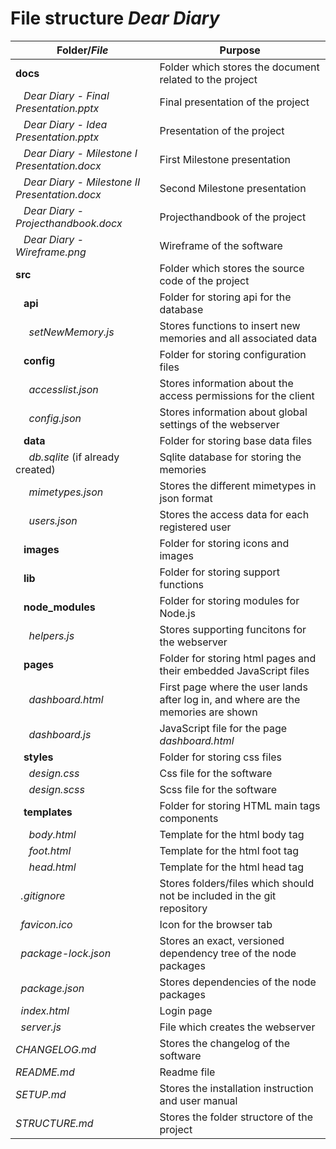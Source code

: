 # File structure ***Dear Diary***

Folder/*File*                                             | Purpose
-----------                                               | --------
**docs**                                                  | Folder which stores the document related to the project
&nbsp;&nbsp; *Dear Diary - Final Presentation.pptx*       | Final presentation of the project
&nbsp;&nbsp; *Dear Diary - Idea Presentation.pptx*        | Presentation of the project
&nbsp;&nbsp; *Dear Diary - Milestone I Presentation.docx* | First Milestone presentation
&nbsp;&nbsp; *Dear Diary - Milestone II Presentation.docx*| Second Milestone presentation
&nbsp;&nbsp; *Dear Diary - Projecthandbook.docx*          | Projecthandbook of the project
&nbsp;&nbsp; *Dear Diary - Wireframe.png*                 | Wireframe of the software
**src**                                                   | Folder which stores the source code of the project           
&nbsp;&nbsp; **api**                                      | Folder for storing api for the database           
&nbsp;&nbsp;&nbsp;&nbsp; *setNewMemory.js*                | Stores functions to insert new memories and all associated data           
&nbsp;&nbsp; **config**                                   | Folder for storing configuration files           
&nbsp;&nbsp;&nbsp;&nbsp; *accesslist.json*                | Stores information about the access permissions for the client           
&nbsp;&nbsp;&nbsp;&nbsp; *config.json*                    | Stores information about global settings of the webserver           
&nbsp;&nbsp; **data**                                     | Folder for storing base data files
&nbsp;&nbsp;&nbsp;&nbsp; *db.sqlite* (if already created) | Sqlite database for storing the memories          
&nbsp;&nbsp;&nbsp;&nbsp; *mimetypes.json*                 | Stores the different mimetypes in json format           
&nbsp;&nbsp;&nbsp;&nbsp; *users.json*                     | Stores the access data for each registered user           
&nbsp;&nbsp; **images**                                   | Folder for storing icons and images            
&nbsp;&nbsp; **lib**                                      | Folder for storing support functions
&nbsp;&nbsp; **node_modules**                             | Folder for storing modules for Node.js
&nbsp;&nbsp;&nbsp;&nbsp; *helpers.js*                     | Stores supporting funcitons for the webserver           
&nbsp;&nbsp; **pages**                                    | Folder for storing html pages and their embedded JavaScript files           
&nbsp;&nbsp;&nbsp;&nbsp; *dashboard.html*                 | First page where the user lands after log in, and where are the memories are shown
&nbsp;&nbsp;&nbsp;&nbsp; *dashboard.js*                   | JavaScript file for the page *dashboard.html*           
&nbsp;&nbsp; **styles**                                   | Folder for storing css files
&nbsp;&nbsp;&nbsp;&nbsp; *design.css*                     | Css file for the software
&nbsp;&nbsp;&nbsp;&nbsp; *design.scss*                    | Scss file for the software
&nbsp;&nbsp; **templates**                                | Folder for storing HTML main tags components           
&nbsp;&nbsp;&nbsp;&nbsp; *body.html*                      | Template for the html body tag
&nbsp;&nbsp;&nbsp;&nbsp; *foot.html*                      | Template for the html foot tag
&nbsp;&nbsp;&nbsp;&nbsp; *head.html*                      | Template for the html head tag
&nbsp;&nbsp;*.gitignore*                                  | Stores folders/files which should not be included in the git repository           
&nbsp;&nbsp;*favicon.ico*                                 | Icon for the browser tab           
&nbsp;&nbsp;*package-lock.json*                           | Stores an exact, versioned dependency tree of the node packages
&nbsp;&nbsp;*package.json*                                | Stores dependencies of the node packages
&nbsp;&nbsp;*index.html*                                  | Login page
&nbsp;&nbsp;*server.js*                                   | File which creates the webserver
*CHANGELOG.md*                                            | Stores the changelog of the software
*README.md*                                               | Readme file
*SETUP.md*                                                | Stores the installation instruction and user manual
*STRUCTURE.md*                                            | Stores the folder structore of the project
